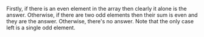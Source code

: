 Firstly, if there is an even element in the array then clearly it alone is the answer.  Otherwise, if there are two odd elements then their sum is even and they are the answer.  Otherwise, there's no answer.  Note that the only case left is a single odd element.
